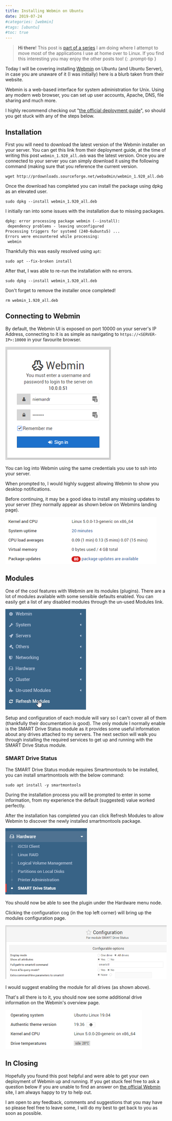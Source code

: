 ```yaml
---
title: Installing Webmin on Ubuntu
date: 2019-07-24
#categories: [webmin]
#tags: [ubuntu]
#toc: true
---
```


> **Hi there**! This post is [part of a series](https://www.richardn.ca/series/#home-server-revamp-2019) I am doing where I attempt to move most of the applications I use at home over to Linux. If you find this interesting you may enjoy the other posts too!
{: .prompt-tip }

Today I will be covering installing [Webmin](https://www.webmin.com/) on Ubuntu (and Ubuntu Server), in case you are unaware of it (I was initially) here is a blurb taken from their website.

Webmin is a web-based interface for system administration for Unix. Using any modern web browser, you can set up user accounts, Apache, DNS, file sharing and much more.

I highly recommend checking out "[the official deployment guide](https://www.webmin.com/deb.html)", so should you get stuck with any of the steps below.

## Installation
First you will need to download the latest version of the Webmin installer on your server. You can get this link from their deployment guide, at the time of writing this post `webmin_1.920_all.deb` was the latest version. Once you are connected to your server you can simply download it using the following command (making sure that you reference the current version.

```shell
wget http://prdownloads.sourceforge.net/webadmin/webmin_1.920_all.deb
```

Once the download has completed you can install the package using dpkg as an elevated user.

```shell
sudo dpkg --install webmin_1.920_all.deb
```

I initially ran into some issues with the installation due to missing packages.

```
dpkg: error processing package webmin (--install):
 dependency problems - leaving unconfigured
Processing triggers for systemd (240-6ubuntu5) ...
Errors were encountered while processing:
 webmin
```

Thankfully this was easily resolved using `apt`:

```shell
sudo apt --fix-broken install
```

After that, I was able to re-run the installation with no errors.

```shell
sudo dpkg --install webmin_1.920_all.deb
```

Don't forget to remove the installer once completed!

```shell
rm webmin_1.920_all.deb
```

## Connecting to Webmin
By default, the Webmin UI is exposed on port 10000 on your server's IP Address, connecting to it is as simple as navigating to `https://<SERVER-IP>:10000` in your favourite browser.

<img src="./001.png" alt="" />

You can log into Webmin using the same credentials you use to ssh into your server.

When prompted to, I would highly suggest allowing Webmin to show you desktop notifications.

Before continuing, it may be a good idea to install any missing updates to your server (they normally appear as shown below on Webmins landing page).

<img src="./002.png" alt="" />

## Modules
One of the cool features with Webmin are its modules (plugins). There are a lot of modules available with some sensible defaults enabled. You can easily get a list of any disabled modules through the un-used Modules link.

<img src="./003.png" alt="" />

Setup and configuration of each module will vary so I can't cover all of them (thankfully their documentation is good). The only module I normally enable is the SMART Drive Status module as it provides some useful information about any drives attached to my servers.
The next section will walk you through installing the required services to get up and running with the SMART Drive Status module.

### SMART Drive Status
The SMART Drive Status module requires Smartmontools to be installed, you can install smartmontools with the below command:

```shell
sudo apt install -y smartmontools
```

During the installation process you will be prompted to enter in some information, from my experience the default (suggested) value worked perfectly.

After the installation has completed you can click Refresh Modules to allow Webmin to discover the newly installed smartmontools package.

<img src="./004.png" alt="" />

You should now be able to see the plugin under the Hardware menu node.

Clicking the configuration cog (in the top left corner) will bring up the modules configuration page.

<img src="./005.png" alt="" />

I would suggest enabling the module for all drives (as shown above).

That's all there is to it, you should now see some additional drive information on the Webmin's overview page.

<img src="./006.png" alt="" />

## In Closing
Hopefully you found this post helpful and were able to get your own deployment of Webmin up and running. If you get stuck feel free to ask a question below if you are unable to find an answer on [the official Webmin](https://www.webmin.com/) site, I am always happy to try to help out.

I am open to any feedback, comments and suggestions that you may have so please feel free to leave some, I will do my best to get back to you as soon as possible.
